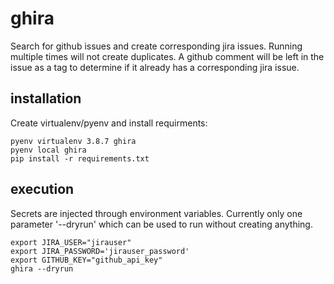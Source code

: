 # ghira

Search for github issues and create corresponding jira issues.  Running multiple
times will not create duplicates.  A github comment will be left in the issue as a 
tag to determine if it already has a corresponding jira issue.


## installation

Create virtualenv/pyenv and install requirments:

```
pyenv virtualenv 3.8.7 ghira
pyenv local ghira
pip install -r requirements.txt
```

## execution

Secrets are injected through environment variables.  Currently only one parameter '--dryrun'
which can be used to run without creating anything.

```
export JIRA_USER="jirauser"
export JIRA_PASSWORD='jirauser_password'
export GITHUB_KEY="github_api_key"
ghira --dryrun
```
